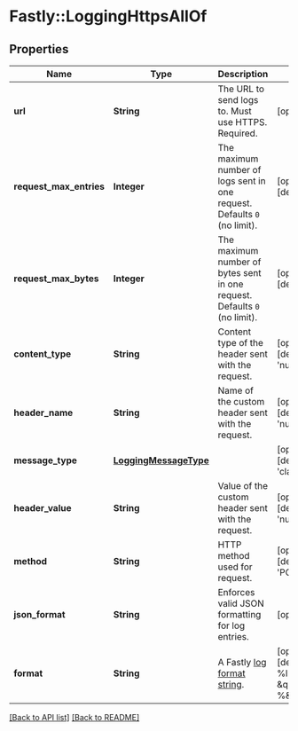 # Fastly::LoggingHttpsAllOf

## Properties

| Name | Type | Description | Notes |
| ---- | ---- | ----------- | ----- |
| **url** | **String** | The URL to send logs to. Must use HTTPS. Required. | [optional] |
| **request_max_entries** | **Integer** | The maximum number of logs sent in one request. Defaults `0` (no limit). | [optional][default to 0] |
| **request_max_bytes** | **Integer** | The maximum number of bytes sent in one request. Defaults `0` (no limit). | [optional][default to 0] |
| **content_type** | **String** | Content type of the header sent with the request. | [optional][default to &#39;null&#39;] |
| **header_name** | **String** | Name of the custom header sent with the request. | [optional][default to &#39;null&#39;] |
| **message_type** | [**LoggingMessageType**](LoggingMessageType.md) |  | [optional][default to &#39;classic&#39;] |
| **header_value** | **String** | Value of the custom header sent with the request. | [optional][default to &#39;null&#39;] |
| **method** | **String** | HTTP method used for request. | [optional][default to &#39;POST&#39;] |
| **json_format** | **String** | Enforces valid JSON formatting for log entries. | [optional] |
| **format** | **String** | A Fastly [log format string](https://docs.fastly.com/en/guides/custom-log-formats). | [optional][default to &#39;%h %l %u %t \&quot;%r\&quot; %&amp;gt;s %b&#39;] |

[[Back to API list]](../../README.md#endpoints) [[Back to README]](../../README.md)

